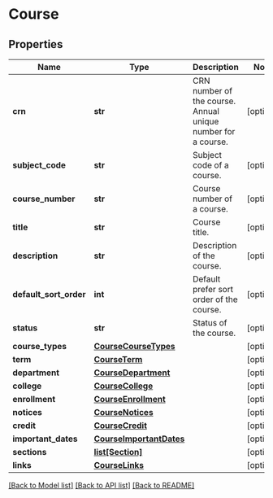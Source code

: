 # Course

## Properties
Name | Type | Description | Notes
------------ | ------------- | ------------- | -------------
**crn** | **str** | CRN number of the course. Annual unique number for a course. | [optional] 
**subject_code** | **str** | Subject code of a course. | [optional] 
**course_number** | **str** | Course number of a course. | [optional] 
**title** | **str** | Course title. | [optional] 
**description** | **str** | Description of the course. | [optional] 
**default_sort_order** | **int** | Default prefer sort order of the course. | [optional] 
**status** | **str** | Status of the course. | [optional] 
**course_types** | [**CourseCourseTypes**](CourseCourseTypes.md) |  | [optional] 
**term** | [**CourseTerm**](CourseTerm.md) |  | [optional] 
**department** | [**CourseDepartment**](CourseDepartment.md) |  | [optional] 
**college** | [**CourseCollege**](CourseCollege.md) |  | [optional] 
**enrollment** | [**CourseEnrollment**](CourseEnrollment.md) |  | [optional] 
**notices** | [**CourseNotices**](CourseNotices.md) |  | [optional] 
**credit** | [**CourseCredit**](CourseCredit.md) |  | [optional] 
**important_dates** | [**CourseImportantDates**](CourseImportantDates.md) |  | [optional] 
**sections** | [**list[Section]**](Section.md) |  | [optional] 
**links** | [**CourseLinks**](CourseLinks.md) |  | [optional] 

[[Back to Model list]](../README.md#documentation-for-models) [[Back to API list]](../README.md#documentation-for-api-endpoints) [[Back to README]](../README.md)

